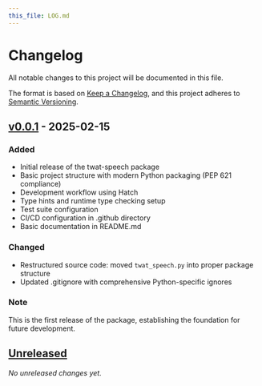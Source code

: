 ```yaml
---
this_file: LOG.md
---
```


# Changelog

All notable changes to this project will be documented in this file.

The format is based on [Keep a Changelog](https://keepachangelog.com/en/1.1.0/),
and this project adheres to [Semantic Versioning](https://semver.org/spec/v2.0.0.html).

## [v0.0.1] - 2025-02-15

### Added

- Initial release of the twat-speech package
- Basic project structure with modern Python packaging (PEP 621 compliance)
- Development workflow using Hatch
- Type hints and runtime type checking setup
- Test suite configuration
- CI/CD configuration in .github directory
- Basic documentation in README.md

### Changed

- Restructured source code: moved `twat_speech.py` into proper package structure
- Updated .gitignore with comprehensive Python-specific ignores

### Note

This is the first release of the package, establishing the foundation for future development.

## [Unreleased]

_No unreleased changes yet._

[Unreleased]: https://github.com/twardoch/twat-speech/compare/v0.0.1...HEAD
[v0.0.1]: https://github.com/twardoch/twat-speech/releases/tag/v0.0.1 
